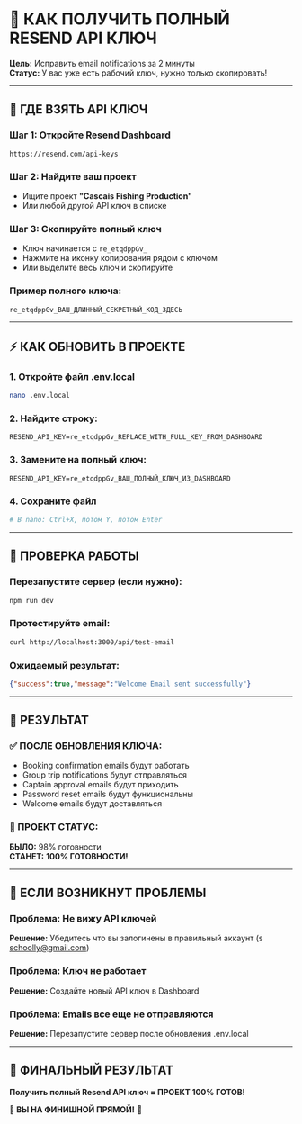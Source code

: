 # 🔑 **КАК ПОЛУЧИТЬ ПОЛНЫЙ RESEND API КЛЮЧ**

**Цель:** Исправить email notifications за 2 минуты  
**Статус:** У вас уже есть рабочий ключ, нужно только скопировать!

---

## 🎯 **ГДЕ ВЗЯТЬ API КЛЮЧ**

### **Шаг 1: Откройте Resend Dashboard**
```
https://resend.com/api-keys
```

### **Шаг 2: Найдите ваш проект**
- Ищите проект **"Cascais Fishing Production"**
- Или любой другой API ключ в списке

### **Шаг 3: Скопируйте полный ключ**
- Ключ начинается с `re_etqdppGv_`
- Нажмите на иконку копирования рядом с ключом
- Или выделите весь ключ и скопируйте

### **Пример полного ключа:**
```
re_etqdppGv_ВАШ_ДЛИННЫЙ_СЕКРЕТНЫЙ_КОД_ЗДЕСЬ
```

---

## ⚡ **КАК ОБНОВИТЬ В ПРОЕКТЕ**

### **1. Откройте файл .env.local**
```bash
nano .env.local
```

### **2. Найдите строку:**
```env
RESEND_API_KEY=re_etqdppGv_REPLACE_WITH_FULL_KEY_FROM_DASHBOARD
```

### **3. Замените на полный ключ:**
```env
RESEND_API_KEY=re_etqdppGv_ВАШ_ПОЛНЫЙ_КЛЮЧ_ИЗ_DASHBOARD
```

### **4. Сохраните файл**
```bash
# В nano: Ctrl+X, потом Y, потом Enter
```

---

## 🧪 **ПРОВЕРКА РАБОТЫ**

### **Перезапустите сервер (если нужно):**
```bash
npm run dev
```

### **Протестируйте email:**
```bash
curl http://localhost:3000/api/test-email
```

### **Ожидаемый результат:**
```json
{"success":true,"message":"Welcome Email sent successfully"}
```

---

## 🎉 **РЕЗУЛЬТАТ**

### **✅ ПОСЛЕ ОБНОВЛЕНИЯ КЛЮЧА:**
- Booking confirmation emails будут работать
- Group trip notifications будут отправляться  
- Captain approval emails будут приходить
- Password reset emails будут функциональны
- Welcome emails будут доставляться

### **🚀 ПРОЕКТ СТАТУС:**
**БЫЛО:** 98% готовности  
**СТАНЕТ:** **100% ГОТОВНОСТИ!**

---

## 🎯 **ЕСЛИ ВОЗНИКНУТ ПРОБЛЕМЫ**

### **Проблема: Не вижу API ключей**
**Решение:** Убедитесь что вы залогинены в правильный аккаунт (s schoolly@gmail.com)

### **Проблема: Ключ не работает**
**Решение:** Создайте новый API ключ в Dashboard

### **Проблема: Emails все еще не отправляются**
**Решение:** Перезапустите сервер после обновления .env.local

---

## 🏁 **ФИНАЛЬНЫЙ РЕЗУЛЬТАТ**

**Получить полный Resend API ключ = ПРОЕКТ 100% ГОТОВ!**

**🎉 ВЫ НА ФИНИШНОЙ ПРЯМОЙ!** 🎉
